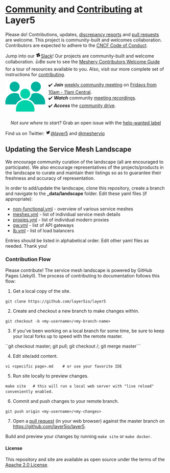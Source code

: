 <p style="clear:both;">
<h1><a name="contributing"></a><a name="community"></a> <a href="http://slack.layer5.io">Community</a> and <a href="https://github.com/layer5io/layer5/blob/master/CONTRIBUTING.md">Contributing</a> at Layer5</h1>
<p>Please do! Contributions, updates, <a href="/../../issues">discrepancy reports</a> and <a href="/../../pulls">pull requests</a> are welcome. This project is community-built and welcomes collaboration. Contributors are expected to adhere to the <a href="https://github.com/cncf/foundation/blob/master/code-of-conduct.md">CNCF Code of Conduct</a>.
</p>
<p>
Jump into our <a href="http://slack.layer5.io"><img src="assets/images/slack.png" height="16px" align="bottom" />Slack</a>! Our projects are community-built and welcome collaboration. 👍Be sure to see the <a href="https://docs.google.com/document/d/17OPtDE_rdnPQxmk2Kauhm3GwXF1R5dZ3Cj8qZLKdo5E/edit">Meshery Contributors Welcome Guide</a> for a tour of resources available to you. Also, visit our more complete set of instructions for <a href="https://github.com/layer5io/meshery/blob/master/CONTRIBUTING.md#contributing">contributing</a>.
</p>
<p>
<a href="http://slack.layer5.io"><img alt="Layer5 Service Mesh Community" src="assets/images/buttons/community.png" style="margin-right:10px;" width="125px" align="left" /></a>
✔️ <em><strong>Join</strong></em> <a href="https://drive.google.com/open?id=1c07UO9dS7_tFD-ClCWHIrEzRnzUJoFQ10EzfJTpS7FY">weekly community meeting</a> on <a href="https://calendar.google.com/calendar/b/1?cid=bGF5ZXI1LmlvX2VoMmFhOWRwZjFnNDBlbHZvYzc2MmpucGhzQGdyb3VwLmNhbGVuZGFyLmdvb2dsZS5jb20">Fridays from 10am - 11am Central</a>.<br />
✔️ <em><strong>Watch</strong></em> community <a href="https://www.youtube.com/playlist?list=PL3A-A6hPO2IMPPqVjuzgqNU5xwnFFn3n0">meeting recordings</a>.<br />
✔️ <em><strong>Access</strong></em> the <a href="https://drive.google.com/drive/u/4/folders/0ABH8aabN4WAKUk9PVA">community drive</a>.<br />
<br />
</p>
<p align="center">
<i>Not sure where to start?</i> Grab an open issue with the <a href="https://github.com/issues?utf8=✓&q=is%3Aopen+is%3Aissue+archived%3Afalse+org%3Alayer5io+label%3A%22help+wanted%22+">help-wanted label</a>
</p>

Find us on Twitter: <a href="https://twitter.com/layer5"><img src="assets/images/twitter.png" height="16px"
align="bottom" />@layer5</a> and <a href="https://twitter.com/mesheryio">@mesheryio</a>
</p>

## <a name="landscape">Updating the Service Mesh Landscape</a>

We encourage community curation of the landscape (all are encouraged to participate). We also encourage representatives of the projects/products in the landscape to curate and maintain their listings so as to guarantee their freshness and accuracy of representation. 

In order to add/update the landscape, clone this repository, create a branch and navigate to the **_data/landscape** folder. Edit these yaml files (if appropriate):

- [non-functional.yml](https://github.com/layer5io/layer5/blob/master/_data/landscape/non-functional.yml) - overview of various service meshes
- [meshes.yml](https://github.com/layer5io/layer5/blob/master/_data/landscape/meshes.yml) - list of individual service mesh details
- [proxies.yml](https://github.com/layer5io/layer5/blob/master/_data/landscape/proxies.yml) - list of individual modern proxies
- [gw.yml](https://github.com/layer5io/layer5/blob/master/_data/landscape/gw.yml) - list of API gateways
- [lb.yml](https://github.com/layer5io/layer5/blob/master/_data/landscape/lb.yml) - list of load balancers

Entries should be listed in alphabetical order. Edit other yaml files as needed. Thank you!

### <a name="flow">Contribution Flow</a>
Please contribute! The service mesh landscape is powered by GitHub Pages (Jekyll). The process of contributing to documentation follows this flow:

1. Get a local copy of the site.

```git clone https://github.com/layer5io/layer5```

2. Create and checkout a new branch to make changes within.

```git checkout -b <my-username>/<my-branch-name>```

3. If you've been working on a local branch for some time, be sure to keep your local forks up to speed with the remote master.

``git checkout master; git pull; git checkout <my-username>/<my-changes>; git merge master```

4. Edit site/add content.

```vi <specific page>.md    # or use your favorite IDE``` 

5. Run site locally to preview changes.

```make site   # this will run a local web server with "live reload" conveniently enabled.```

6. Commit and push changes to your remote branch.

```git push origin <my-username>/<my-changes>```

7. Open a [pull request](../../pulls) (in your web browser) against the master branch on https://github.com/layer5io/layer5.

Build and preview your changes by running `make site` or `make docker`.

#### License

This repository and site are available as open source under the terms of the [Apache 2.0 License](https://opensource.org/licenses/Apache-2.0).
